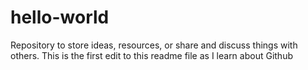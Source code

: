 # hello-world
Repository to store ideas, resources, or share and discuss things with others.
This is the first edit to this readme file as I learn about Github
